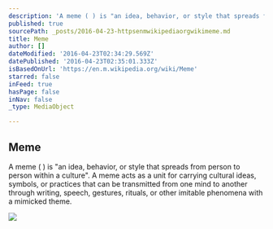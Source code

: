 ```yaml
---
description: 'A meme ( ) is "an idea, behavior, or style that spreads from person to person within a culture". A meme acts as a unit for carrying cultural ideas, symbols, or practices that can be transmitted from one mind to another through writing, speech, gestures, rituals, or other imitable phenomena with a mimicked theme.'
published: true
sourcePath: _posts/2016-04-23-httpsenmwikipediaorgwikimeme.md
title: Meme
author: []
dateModified: '2016-04-23T02:34:29.569Z'
datePublished: '2016-04-23T02:35:01.333Z'
isBasedOnUrl: 'https://en.m.wikipedia.org/wiki/Meme'
starred: false
inFeed: true
hasPage: false
inNav: false
_type: MediaObject

---
```

<article style=""><h1>Meme</h1><p>A meme ( ) is "an idea, behavior, or style that spreads from person to person within a culture". A meme acts as a unit for carrying cultural ideas, symbols, or practices that can be transmitted from one mind to another through writing, speech, gestures, rituals, or other imitable phenomena with a mimicked theme.</p><img src="https://upload.wikimedia.org/wikipedia/commons/thumb/a/a7/Richard_dawkins_lecture.jpg/175px-Richard_dawkins_lecture.jpg" /></article>